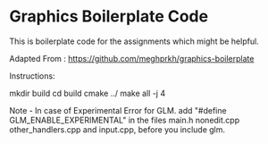 Graphics Boilerplate Code
=========================
This is boilerplate code for the assignments which might be helpful.

Adapted From : https://github.com/meghprkh/graphics-boilerplate

Instructions:

mkdir build
cd build
cmake ../
make all -j 4

Note - In case of Experimental Error for GLM.
add "#define GLM_ENABLE_EXPERIMENTAL" in the files main.h nonedit.cpp other_handlers.cpp and input.cpp, before you include glm.


